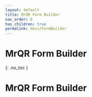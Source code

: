```yaml
---
layout: default
title: MrQR Form Builder
nav_order: 8
has_children: true
permalink: docs/FormBuilder
---
```


# MrQR Form Builder
{: .no_toc }

# MrQR Form Builder
